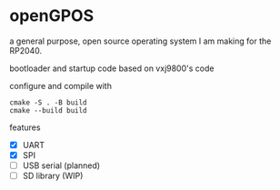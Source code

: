 # openGPOS

a general purpose, open source operating system I am making for the RP2040.

bootloader and startup code based on vxj9800's code

configure and compile with
```
cmake -S . -B build
cmake --build build
```

features
- [x] UART
- [x] SPI
- [ ] USB serial (planned)
- [ ] SD library (WIP)